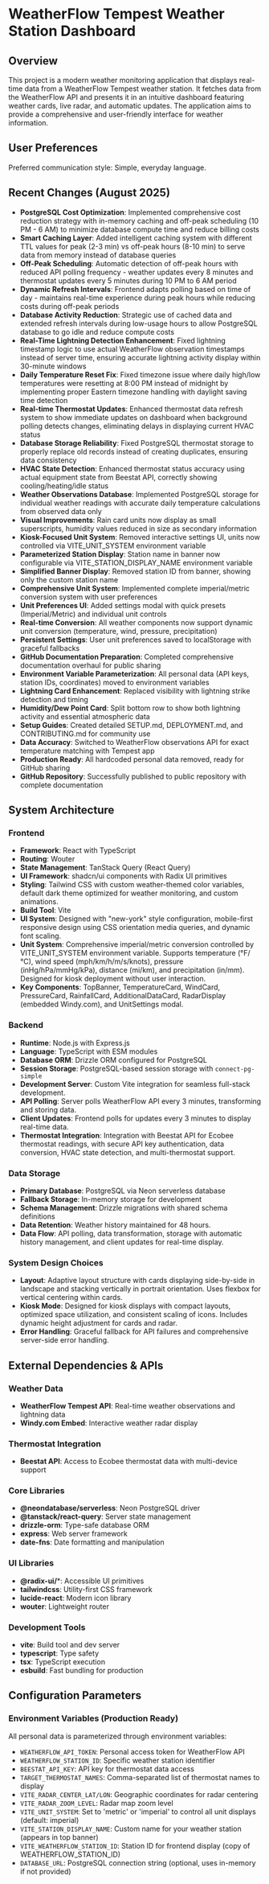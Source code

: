 # WeatherFlow Tempest Weather Station Dashboard

## Overview
This project is a modern weather monitoring application that displays real-time data from a WeatherFlow Tempest weather station. It fetches data from the WeatherFlow API and presents it in an intuitive dashboard featuring weather cards, live radar, and automatic updates. The application aims to provide a comprehensive and user-friendly interface for weather information.

## User Preferences
Preferred communication style: Simple, everyday language.

## Recent Changes (August 2025)
- **PostgreSQL Cost Optimization**: Implemented comprehensive cost reduction strategy with in-memory caching and off-peak scheduling (10 PM - 6 AM) to minimize database compute time and reduce billing costs
- **Smart Caching Layer**: Added intelligent caching system with different TTL values for peak (2-3 min) vs off-peak hours (8-10 min) to serve data from memory instead of database queries
- **Off-Peak Scheduling**: Automatic detection of off-peak hours with reduced API polling frequency - weather updates every 8 minutes and thermostat updates every 5 minutes during 10 PM to 6 AM period
- **Dynamic Refresh Intervals**: Frontend adapts polling based on time of day - maintains real-time experience during peak hours while reducing costs during off-peak periods
- **Database Activity Reduction**: Strategic use of cached data and extended refresh intervals during low-usage hours to allow PostgreSQL database to go idle and reduce compute costs
- **Real-Time Lightning Detection Enhancement**: Fixed lightning timestamp logic to use actual WeatherFlow observation timestamps instead of server time, ensuring accurate lightning activity display within 30-minute windows
- **Daily Temperature Reset Fix**: Fixed timezone issue where daily high/low temperatures were resetting at 8:00 PM instead of midnight by implementing proper Eastern timezone handling with daylight saving time detection
- **Real-time Thermostat Updates**: Enhanced thermostat data refresh system to show immediate updates on dashboard when background polling detects changes, eliminating delays in displaying current HVAC status
- **Database Storage Reliability**: Fixed PostgreSQL thermostat storage to properly replace old records instead of creating duplicates, ensuring data consistency
- **HVAC State Detection**: Enhanced thermostat status accuracy using actual equipment state from Beestat API, correctly showing cooling/heating/idle status
- **Weather Observations Database**: Implemented PostgreSQL storage for individual weather readings with accurate daily temperature calculations from observed data only
- **Visual Improvements**: Rain card units now display as small superscripts, humidity values reduced in size as secondary information
- **Kiosk-Focused Unit System**: Removed interactive settings UI, units now controlled via VITE_UNIT_SYSTEM environment variable
- **Parameterized Station Display**: Station name in banner now configurable via VITE_STATION_DISPLAY_NAME environment variable
- **Simplified Banner Display**: Removed station ID from banner, showing only the custom station name
- **Comprehensive Unit System**: Implemented complete imperial/metric conversion system with user preferences
- **Unit Preferences UI**: Added settings modal with quick presets (Imperial/Metric) and individual unit controls
- **Real-time Conversion**: All weather components now support dynamic unit conversion (temperature, wind, pressure, precipitation)
- **Persistent Settings**: User unit preferences saved to localStorage with graceful fallbacks
- **GitHub Documentation Preparation**: Completed comprehensive documentation overhaul for public sharing
- **Environment Variable Parameterization**: All personal data (API keys, station IDs, coordinates) moved to environment variables
- **Lightning Card Enhancement**: Replaced visibility with lightning strike detection and timing
- **Humidity/Dew Point Card**: Split bottom row to show both lightning activity and essential atmospheric data
- **Setup Guides**: Created detailed SETUP.md, DEPLOYMENT.md, and CONTRIBUTING.md for community use
- **Data Accuracy**: Switched to WeatherFlow observations API for exact temperature matching with Tempest app
- **Production Ready**: All hardcoded personal data removed, ready for GitHub sharing
- **GitHub Repository**: Successfully published to public repository with complete documentation

## System Architecture

### Frontend
- **Framework**: React with TypeScript
- **Routing**: Wouter
- **State Management**: TanStack Query (React Query)
- **UI Framework**: shadcn/ui components with Radix UI primitives
- **Styling**: Tailwind CSS with custom weather-themed color variables, default dark theme optimized for weather monitoring, and custom animations.
- **Build Tool**: Vite
- **UI System**: Designed with "new-york" style configuration, mobile-first responsive design using CSS orientation media queries, and dynamic font scaling.
- **Unit System**: Comprehensive imperial/metric conversion controlled by VITE_UNIT_SYSTEM environment variable. Supports temperature (°F/°C), wind speed (mph/km/h/m/s/knots), pressure (inHg/hPa/mmHg/kPa), distance (mi/km), and precipitation (in/mm). Designed for kiosk deployment without user interaction.
- **Key Components**: TopBanner, TemperatureCard, WindCard, PressureCard, RainfallCard, AdditionalDataCard, RadarDisplay (embedded Windy.com), and UnitSettings modal.

### Backend
- **Runtime**: Node.js with Express.js
- **Language**: TypeScript with ESM modules
- **Database ORM**: Drizzle ORM configured for PostgreSQL
- **Session Storage**: PostgreSQL-based session storage with `connect-pg-simple`
- **Development Server**: Custom Vite integration for seamless full-stack development.
- **API Polling**: Server polls WeatherFlow API every 3 minutes, transforming and storing data.
- **Client Updates**: Frontend polls for updates every 3 minutes to display real-time data.
- **Thermostat Integration**: Integration with Beestat API for Ecobee thermostat readings, with secure API key authentication, data conversion, HVAC state detection, and multi-thermostat support.

### Data Storage
- **Primary Database**: PostgreSQL via Neon serverless database
- **Fallback Storage**: In-memory storage for development
- **Schema Management**: Drizzle migrations with shared schema definitions
- **Data Retention**: Weather history maintained for 48 hours.
- **Data Flow**: API polling, data transformation, storage with automatic history management, and client updates for real-time display.

### System Design Choices
- **Layout**: Adaptive layout structure with cards displaying side-by-side in landscape and stacking vertically in portrait orientation. Uses flexbox for vertical centering within cards.
- **Kiosk Mode**: Designed for kiosk displays with compact layouts, optimized space utilization, and consistent scaling of icons. Includes dynamic height adjustment for cards and radar.
- **Error Handling**: Graceful fallback for API failures and comprehensive server-side error handling.

## External Dependencies & APIs

### Weather Data
- **WeatherFlow Tempest API**: Real-time weather observations and lightning data
- **Windy.com Embed**: Interactive weather radar display

### Thermostat Integration  
- **Beestat API**: Access to Ecobee thermostat data with multi-device support

### Core Libraries
- **@neondatabase/serverless**: Neon PostgreSQL driver
- **@tanstack/react-query**: Server state management
- **drizzle-orm**: Type-safe database ORM
- **express**: Web server framework
- **date-fns**: Date formatting and manipulation

### UI Libraries
- **@radix-ui/***: Accessible UI primitives
- **tailwindcss**: Utility-first CSS framework
- **lucide-react**: Modern icon library
- **wouter**: Lightweight router

### Development Tools
- **vite**: Build tool and dev server
- **typescript**: Type safety
- **tsx**: TypeScript execution
- **esbuild**: Fast bundling for production

## Configuration Parameters

### Environment Variables (Production Ready)
All personal data is parameterized through environment variables:
- `WEATHERFLOW_API_TOKEN`: Personal access token for WeatherFlow API
- `WEATHERFLOW_STATION_ID`: Specific weather station identifier  
- `BEESTAT_API_KEY`: API key for thermostat data access
- `TARGET_THERMOSTAT_NAMES`: Comma-separated list of thermostat names to display
- `VITE_RADAR_CENTER_LAT/LON`: Geographic coordinates for radar centering
- `VITE_RADAR_ZOOM_LEVEL`: Radar map zoom level
- `VITE_UNIT_SYSTEM`: Set to 'metric' or 'imperial' to control all unit displays (default: imperial)
- `VITE_STATION_DISPLAY_NAME`: Custom name for your weather station (appears in top banner)
- `VITE_WEATHERFLOW_STATION_ID`: Station ID for frontend display (copy of WEATHERFLOW_STATION_ID)
- `DATABASE_URL`: PostgreSQL connection string (optional, uses in-memory if not provided)